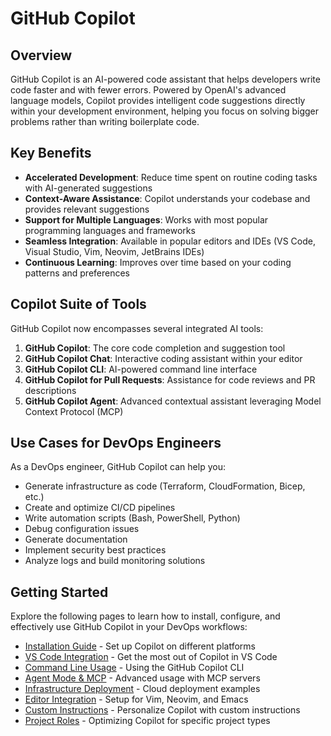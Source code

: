 # GitHub Copilot

## Overview

GitHub Copilot is an AI-powered code assistant that helps developers write code faster and with fewer errors. Powered by OpenAI's advanced language models, Copilot provides intelligent code suggestions directly within your development environment, helping you focus on solving bigger problems rather than writing boilerplate code.

## Key Benefits

- **Accelerated Development**: Reduce time spent on routine coding tasks with AI-generated suggestions
- **Context-Aware Assistance**: Copilot understands your codebase and provides relevant suggestions
- **Support for Multiple Languages**: Works with most popular programming languages and frameworks
- **Seamless Integration**: Available in popular editors and IDEs (VS Code, Visual Studio, Vim, Neovim, JetBrains IDEs)
- **Continuous Learning**: Improves over time based on your coding patterns and preferences

## Copilot Suite of Tools

GitHub Copilot now encompasses several integrated AI tools:

1. **GitHub Copilot**: The core code completion and suggestion tool
2. **GitHub Copilot Chat**: Interactive coding assistant within your editor
3. **GitHub Copilot CLI**: AI-powered command line interface
4. **GitHub Copilot for Pull Requests**: Assistance for code reviews and PR descriptions
5. **GitHub Copilot Agent**: Advanced contextual assistant leveraging Model Context Protocol (MCP)

## Use Cases for DevOps Engineers

As a DevOps engineer, GitHub Copilot can help you:

- Generate infrastructure as code (Terraform, CloudFormation, Bicep, etc.)
- Create and optimize CI/CD pipelines
- Write automation scripts (Bash, PowerShell, Python)
- Debug configuration issues
- Generate documentation
- Implement security best practices
- Analyze logs and build monitoring solutions

## Getting Started

Explore the following pages to learn how to install, configure, and effectively use GitHub Copilot in your DevOps workflows:

- [Installation Guide](installation.md) - Set up Copilot on different platforms
- [VS Code Integration](vscode-integration.md) - Get the most out of Copilot in VS Code
- [Command Line Usage](cli-usage.md) - Using the GitHub Copilot CLI
- [Agent Mode & MCP](agent-mode.md) - Advanced usage with MCP servers
- [Infrastructure Deployment](infrastructure-deployment.md) - Cloud deployment examples
- [Editor Integration](editor-integration.md) - Setup for Vim, Neovim, and Emacs
- [Custom Instructions](custom-instructions.md) - Personalize Copilot with custom instructions
- [Project Roles](project-roles.md) - Optimizing Copilot for specific project types
